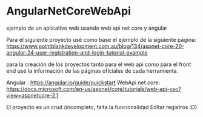 # AngularNetCoreWebApi
ejemplo de un aplicativo web usando web api net core y angular

Para el siguiente proyecto usé como base el ejemplo de la siguiente página: https://www.pointblankdevelopment.com.au/blog/134/aspnet-core-20-angular-24-user-registration-and-login-tutorial-example

para la creación de los proyectos tanto para el web api como para el front end usé la información de las páginas oficiales de cada herramienta.

Angular : https://angular.io/guide/quickstart
WebApi net core: https://docs.microsoft.com/en-us/aspnet/core/tutorials/web-api-vsc?view=aspnetcore-2.1

El proyecto es un crud (incompleto, falta la funcionalidad Editar registros :D)
